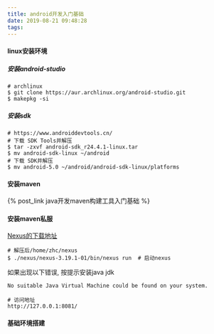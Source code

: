 ```yaml
---
title: android开发入门基础
date: 2019-08-21 09:48:28
tags:
---
```


#### linux安装环境

##### 安装android-studio
```shell
# archlinux
$ git clone https://aur.archlinux.org/android-studio.git
$ makepkg -si
```

##### 安装sdk

```shell
# https://www.androiddevtools.cn/
# 下载 SDK Tools并解压
$ tar -zxvf android-sdk_r24.4.1-linux.tar
$ mv android-sdk-linux ~/android
# 下载 SDK并解压
$ mv android-5.0 ~/android/android-sdk-linux/platforms
```

#### 安装maven

{% post_link java开发maven构建工具入门基础 %}


#### 安装maven私服

[Nexus的下载地址](https://www.sonatype.com/download-oss-sonatype)

```shell
# 解压后/home/zhc/nexus
$ ./nexus/nexus-3.19.1-01/bin/nexus run  # 启动nexus
```

如果出现以下错误, 按提示安装java jdk
```markdown
No suitable Java Virtual Machine could be found on your system.
```
```shell
# 访问地址
http://127.0.0.1:8081/
```
#### 基础环境搭建

